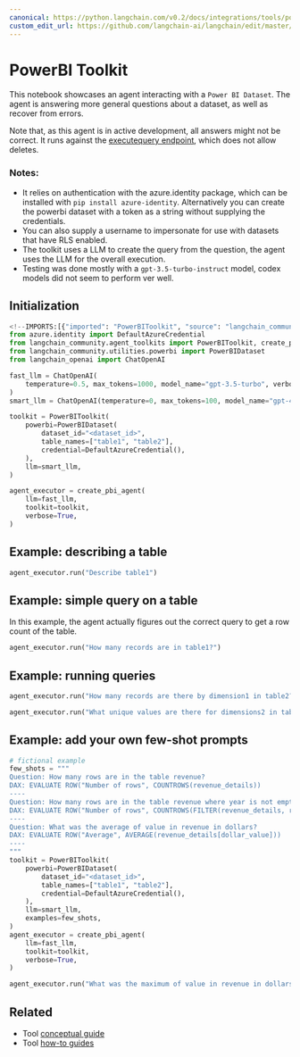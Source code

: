 ```yaml
---
canonical: https://python.langchain.com/v0.2/docs/integrations/tools/powerbi/
custom_edit_url: https://github.com/langchain-ai/langchain/edit/master/docs/docs/integrations/tools/powerbi.ipynb
---
```


# PowerBI Toolkit

This notebook showcases an agent interacting with a `Power BI Dataset`. The agent is answering more general questions about a dataset, as well as recover from errors.

Note that, as this agent is in active development, all answers might not be correct. It runs against the [executequery endpoint](https://learn.microsoft.com/en-us/rest/api/power-bi/datasets/execute-queries), which does not allow deletes.

### Notes:
- It relies on authentication with the azure.identity package, which can be installed with `pip install azure-identity`. Alternatively you can create the powerbi dataset with a token as a string without supplying the credentials.
- You can also supply a username to impersonate for use with datasets that have RLS enabled. 
- The toolkit uses a LLM to create the query from the question, the agent uses the LLM for the overall execution.
- Testing was done mostly with a `gpt-3.5-turbo-instruct` model, codex models did not seem to perform ver well.

## Initialization

```python
<!--IMPORTS:[{"imported": "PowerBIToolkit", "source": "langchain_community.agent_toolkits", "docs": "https://api.python.langchain.com/en/latest/agent_toolkits/langchain_community.agent_toolkits.powerbi.toolkit.PowerBIToolkit.html", "title": "PowerBI Toolkit"}, {"imported": "create_pbi_agent", "source": "langchain_community.agent_toolkits", "docs": "https://api.python.langchain.com/en/latest/agent_toolkits/langchain_community.agent_toolkits.powerbi.base.create_pbi_agent.html", "title": "PowerBI Toolkit"}, {"imported": "PowerBIDataset", "source": "langchain_community.utilities.powerbi", "docs": "https://api.python.langchain.com/en/latest/utilities/langchain_community.utilities.powerbi.PowerBIDataset.html", "title": "PowerBI Toolkit"}, {"imported": "ChatOpenAI", "source": "langchain_openai", "docs": "https://api.python.langchain.com/en/latest/chat_models/langchain_openai.chat_models.base.ChatOpenAI.html", "title": "PowerBI Toolkit"}]-->
from azure.identity import DefaultAzureCredential
from langchain_community.agent_toolkits import PowerBIToolkit, create_pbi_agent
from langchain_community.utilities.powerbi import PowerBIDataset
from langchain_openai import ChatOpenAI
```

```python
fast_llm = ChatOpenAI(
    temperature=0.5, max_tokens=1000, model_name="gpt-3.5-turbo", verbose=True
)
smart_llm = ChatOpenAI(temperature=0, max_tokens=100, model_name="gpt-4", verbose=True)

toolkit = PowerBIToolkit(
    powerbi=PowerBIDataset(
        dataset_id="<dataset_id>",
        table_names=["table1", "table2"],
        credential=DefaultAzureCredential(),
    ),
    llm=smart_llm,
)

agent_executor = create_pbi_agent(
    llm=fast_llm,
    toolkit=toolkit,
    verbose=True,
)
```

## Example: describing a table

```python
agent_executor.run("Describe table1")
```

## Example: simple query on a table
In this example, the agent actually figures out the correct query to get a row count of the table.

```python
agent_executor.run("How many records are in table1?")
```

## Example: running queries

```python
agent_executor.run("How many records are there by dimension1 in table2?")
```

```python
agent_executor.run("What unique values are there for dimensions2 in table2")
```

## Example: add your own few-shot prompts

```python
# fictional example
few_shots = """
Question: How many rows are in the table revenue?
DAX: EVALUATE ROW("Number of rows", COUNTROWS(revenue_details))
----
Question: How many rows are in the table revenue where year is not empty?
DAX: EVALUATE ROW("Number of rows", COUNTROWS(FILTER(revenue_details, revenue_details[year] <> "")))
----
Question: What was the average of value in revenue in dollars?
DAX: EVALUATE ROW("Average", AVERAGE(revenue_details[dollar_value]))
----
"""
toolkit = PowerBIToolkit(
    powerbi=PowerBIDataset(
        dataset_id="<dataset_id>",
        table_names=["table1", "table2"],
        credential=DefaultAzureCredential(),
    ),
    llm=smart_llm,
    examples=few_shots,
)
agent_executor = create_pbi_agent(
    llm=fast_llm,
    toolkit=toolkit,
    verbose=True,
)
```

```python
agent_executor.run("What was the maximum of value in revenue in dollars in 2022?")
```

## Related

- Tool [conceptual guide](/docs/concepts/#tools)
- Tool [how-to guides](/docs/how_to/#tools)
